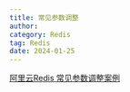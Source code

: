 ```yaml
---
title: 常见参数调整
author:
category: Redis
tag: Redis
date: 2024-01-25
---
```


[阿里云Redis 常见参数调整案例](https://help.aliyun.com/zh/redis/user-guide/common-parameter-adjustment-cases/?spm=a2c4g.11186623.0.0.1f506a02b4uE3v)